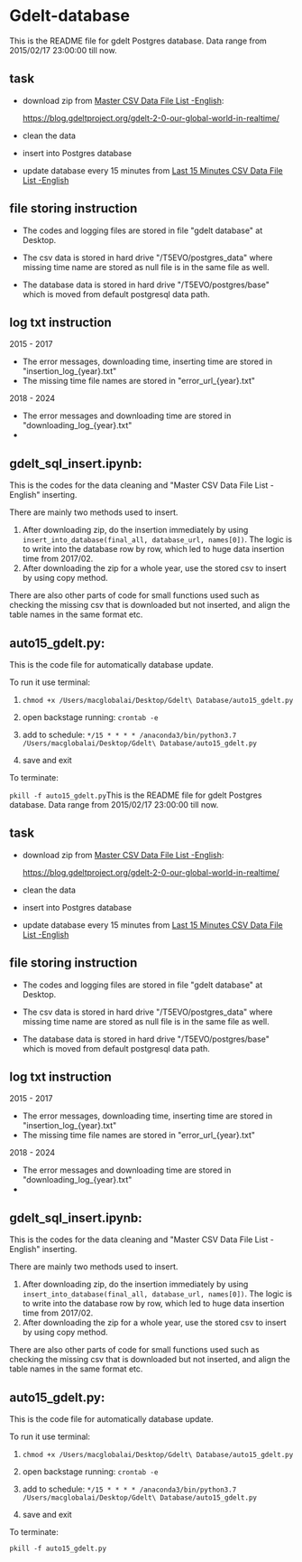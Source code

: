 # Gdelt-database

This is the README file for gdelt Postgres database. Data range from 2015/02/17 23:00:00 till now.

## task

* download zip from [Master CSV Data File List -English](http://data.gdeltproject.org/gdeltv2/masterfilelist.txt):  

  https://blog.gdeltproject.org/gdelt-2-0-our-global-world-in-realtime/

* clean the data 

* insert into Postgres database

* update database every 15 minutes from [Last 15 Minutes CSV Data File List -English](http://data.gdeltproject.org/gdeltv2/lastupdate.txt)

## file storing instruction

* The codes and logging files are stored in file "gdelt database" at Desktop.

* The csv data is stored in hard drive "/T5EVO/postgres_data" where missing time name are stored as null file is in the same file as well.
* The database data is stored in hard drive "/T5EVO/postgres/base" which is moved from default postgresql data path. 

## log txt instruction

2015 - 2017

* The error messages, downloading time, inserting time are stored in "insertion_log_{year}.txt"
* The missing time file names are stored in "error_url_{year}.txt"

2018 - 2024

* The error messages and downloading time are stored in "downloading_log_{year}.txt"
* 

## gdelt_sql_insert.ipynb:

This is the codes for the data cleaning and "Master CSV Data File List -English" inserting. 

There are mainly two methods used to insert. 

1. After downloading zip, do the insertion immediately by using  `insert_into_database(final_all, database_url, names[0])`. The logic is to write into the database row by row, which led to huge data insertion time from 2017/02. 
2. After downloading the zip for a whole year, use the stored csv to insert by using copy method. 

There are also other parts of code for small functions used such as checking the missing csv that is downloaded but not inserted, and align the table names in the same format etc.

## auto15_gdelt.py:

This is the code file for automatically database update.

To run it use terminal:

1.  `chmod +x /Users/macglobalai/Desktop/Gdelt\ Database/auto15_gdelt.py`

2.  open backstage running: `crontab -e`

3.  add to schedule: `*/15 * * * * /anaconda3/bin/python3.7 /Users/macglobalai/Desktop/Gdelt\ Database/auto15_gdelt.py`

4.  save and exit

To terminate: 

`pkill -f auto15_gdelt.py`This is the README file for gdelt Postgres database. Data range from 2015/02/17 23:00:00 till now.

## task

* download zip from [Master CSV Data File List -English](http://data.gdeltproject.org/gdeltv2/masterfilelist.txt):  

  https://blog.gdeltproject.org/gdelt-2-0-our-global-world-in-realtime/

* clean the data 

* insert into Postgres database

* update database every 15 minutes from [Last 15 Minutes CSV Data File List -English](http://data.gdeltproject.org/gdeltv2/lastupdate.txt)

## file storing instruction

* The codes and logging files are stored in file "gdelt database" at Desktop.

* The csv data is stored in hard drive "/T5EVO/postgres_data" where missing time name are stored as null file is in the same file as well.
* The database data is stored in hard drive "/T5EVO/postgres/base" which is moved from default postgresql data path. 

## log txt instruction

2015 - 2017

* The error messages, downloading time, inserting time are stored in "insertion_log_{year}.txt"
* The missing time file names are stored in "error_url_{year}.txt"

2018 - 2024

* The error messages and downloading time are stored in "downloading_log_{year}.txt"
* 

## gdelt_sql_insert.ipynb:

This is the codes for the data cleaning and "Master CSV Data File List -English" inserting. 

There are mainly two methods used to insert. 

1. After downloading zip, do the insertion immediately by using  `insert_into_database(final_all, database_url, names[0])`. The logic is to write into the database row by row, which led to huge data insertion time from 2017/02. 
2. After downloading the zip for a whole year, use the stored csv to insert by using copy method. 

There are also other parts of code for small functions used such as checking the missing csv that is downloaded but not inserted, and align the table names in the same format etc.

## auto15_gdelt.py:

This is the code file for automatically database update.

To run it use terminal:

1.  `chmod +x /Users/macglobalai/Desktop/Gdelt\ Database/auto15_gdelt.py`

2.  open backstage running: `crontab -e`

3.  add to schedule: `*/15 * * * * /anaconda3/bin/python3.7 /Users/macglobalai/Desktop/Gdelt\ Database/auto15_gdelt.py`

4.  save and exit

To terminate: 

`pkill -f auto15_gdelt.py`
